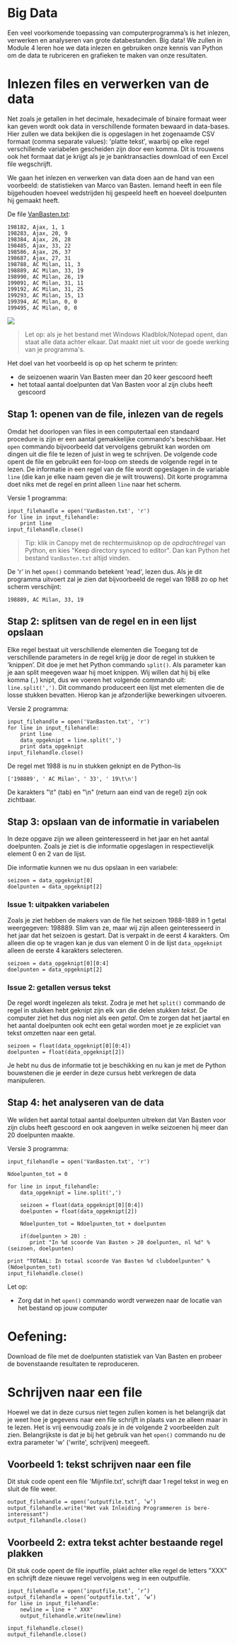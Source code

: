 # Big Data

Een veel voorkomende toepassing van computerprogramma’s is het inlezen,
verwerken en analyseren van grote databestanden. Big data! We zullen in Module
4 leren hoe we data inlezen en gebruiken onze kennis van Python om de data
te rubriceren en grafieken te maken van onze resultaten.

# Inlezen files en verwerken van de data

Net zoals je getallen in het decimale, hexadecimale of binaire formaat weer kan geven
wordt ook data in verschillende formaten bewaard in data-bases. Hier zullen we data
bekijken die is opgeslagen in het zogenaamde CSV formaat (comma separate values): 
'platte tekst', waarbij op elke regel verschillende variabelen gescheiden zijn door 
een komma. Dit is trouwens ook het formaat dat je krijgt als je je banktransacties 
download of een Excel file wegschrijft.

We gaan het inlezen en verwerken van data doen aan de hand van een voorbeeld: 
de statistieken van Marco van Basten. Iemand heeft in een file bijgehouden 
hoeveel wedstrijden hij gespeeld heeft en hoeveel doelpunten hij gemaakt heeft.

De file [VanBasten.txt](http://www.nikhef.nl/~ivov/Python/Voetbal/VanBasten.txt):

    198182, Ajax, 1, 1	
    198283, Ajax, 20, 9	
    198384, Ajax, 26, 28	
    198485, Ajax, 33, 22	
    198586, Ajax, 26, 37	
    198687, Ajax, 27, 31	
    198788, AC Milan, 11, 3	
    198889, AC Milan, 33, 19	
    198990, AC Milan, 26, 19	
    199091, AC Milan, 31, 11	
    199192, AC Milan, 31, 25	
    199293, AC Milan, 15, 13	
    199394, AC Milan, 0, 0	
    199495, AC Milan, 0, 0	

![](VanBastenKlein.jpg)

> Let op: als je het bestand met Windows Kladblok/Notepad opent, dan staat alle data achter elkaar. Dat maakt niet uit voor de goede werking van je programma's.

Het doel van het voorbeeld is op op het scherm te printen:
   
   - de seizoenen waarin Van Basten meer dan 20 keer gescoord heeft
   - het totaal aantal doelpunten dat Van Basten voor al zijn clubs heeft gescoord
    
## Stap 1: openen van de file, inlezen van de regels

Omdat het doorlopen van files in een computertaal een standaard procedure is 
zijn er een aantal gemakkelijke commando's beschikbaar. Het `open` commando bijvoorbeeld 
dat vervolgens gebruikt kan worden om dingen uit die file te lezen of juist in weg te 
schrijven. De volgende code opent 
de file en gebruikt een for-loop om steeds de volgende regel in te lezen. De 
informatie in een regel van de file wordt opgeslagen in de variable `line` (die 
kan je elke naam geven die je wilt trouwens). Dit korte programma doet niks met 
de regel en print alleen `line` naar het scherm. 

Versie 1 programma:

	input_filehandle = open('VanBasten.txt', 'r')
	for line in input_filehandle:
        print line
	input_filehandle.close()

> Tip: klik in Canopy met de rechtermuisknop op de *opdrachtregel* van Python, en kies "Keep directory synced to editor". Dan kan Python het bestand `VanBasten.txt` altijd vinden.

De 'r' in het `open()` commando betekent 'read', lezen dus. Als je dit programma uitvoert 
zal je zien dat bijvoorbeeld de regel van 1988 zo op het scherm verschijnt:

    198889, AC Milan, 33, 19 

## Stap 2: splitsen van de regel en in een lijst opslaan

Elke regel bestaat uit verschillende elementen die Toegang tot de verschillende 
parameters in de regel krijg je door de regel in stukken te ’knippen’. Dit doe je 
met het Python commando `split()`. Als parameter kan je aan split meegeven waar 
hij moet knippen. Wij willen dat hij bij elke komma (`,`) knipt, dus we voeren 
het volgende commando uit: `line.split(',')`. Dit commando produceert een lijst 
met elementen die de losse stukken bevatten. Hierop kan je afzonderlijke bewerkingen 
uitvoeren.

Versie 2 programma:

	input_filehandle = open('VanBasten.txt', 'r')
	for line in input_filehandle:
        print line
        data_opgeknipt = line.split(',')
        print data_opgeknipt
    input_filehandle.close()

De regel met 1988 is nu in stukken geknipt en de Python-lis 

    ['198889', ' AC Milan', ' 33', ' 19\t\n']

De karakters "\t" (tab) en "\n" (return aan eind van de regel) zijn ook zichtbaar.

## Stap 3: opslaan van de informatie in variabelen

In deze opgave zijn we alleen geinteresseerd in het jaar en het aantal doelpunten. 
Zoals je ziet is die informatie opgeslagen in respectievelijk element 0 en 2 van 
de lijst.

Die informatie kunnen we nu dus opslaan in een variabele:

    seizoen = data_opgeknipt[0]
    doelpunten = data_opgeknipt[2]

### Issue 1: uitpakken variabelen
Zoals je ziet hebben de makers van de file het seizoen 1988-1889 in 1 getal 
weergegeven: 198889. Slim van ze, maar wij zijn alleen geinteresseerd in het 
jaar dat het seizoen is gestart. Dat is verpakt in de eerst 4 karakters. Om 
alleen die op te vragen kan je dus van element 0 in de lijst `data_opgeknipt` 
alleen de eerste 4 karakters selecteren.

    seizoen = data_opgeknipt[0][0:4]
    doelpunten = data_opgeknipt[2]

### Issue 2: getallen versus tekst

De regel wordt ingelezen als tekst. Zodra je met het `split()` commando de regel 
in stukken hebt geknipt zijn elk van die delen stukken *tekst*. De computer ziet 
het dus nog niet als een *getal*. Om te zorgen dat het jaartal en het aantal 
doelpunten ook echt een getal worden moet je ze expliciet van tekst omzetten 
naar een getal.

    seizoen = float(data_opgeknipt[0][0:4])
    doelpunten = float(data_opgeknipt[2])

Je hebt nu dus de informatie tot je beschikking en nu kan je met de Python 
bouwstenen die je eerder in deze cursus hebt verkregen de data manipuleren.

## Stap 4: het analyseren van de data

We wilden het aantal totaal aantal doelpunten uitreken dat Van Basten voor zijn 
clubs heeft gescoord en ook aangeven in welke seizoenen hij meer dan 20 doelpunten 
maakte.

Versie 3 programma:

	input_filehandle = open('VanBasten.txt', 'r')

    Ndoelpunten_tot = 0

	for line in input_filehandle:
        data_opgeknipt = line.split(',')
        
        seizoen = float(data_opgeknipt[0][0:4])
        doelpunten = float(data_opgeknipt[2])

        Ndoelpunten_tot = Ndoelpunten_tot + doelpunten   

        if(doelpunten > 20) :
           print "In %d scoorde Van Basten > 20 doelpunten, nl %d" % (seizoen, doelpunten)

    print "TOTAAL: In totaal scoorde Van Basten %d clubdoelpunten" % (Ndoelpunten_tot)
    input_filehandle.close()
    
    
Let op:    
   - Zorg dat in het `open()` commando wordt verwezen naar de locatie van het bestand op jouw computer
   
    
# Oefening:
Download de file met de doelpunten statistiek van Van Basten en probeer de bovenstaande 
resultaten te reproduceren.


# Schrijven naar een file

Hoewel we dat in deze cursus niet tegen zullen komen is het belangrijk dat je weet 
hoe je gegevens naar een file schrijft in plaats van ze alleen maar in te lezen. Het 
is vrij eenvoudig zoals je in de volgende 2 voorbeelden zult zien. Belangrijkste is 
dat je bij het gebruik van het `open()` commando nu de extra parameter 'w' ('write', 
schrijven) meegeeft. 

## Voorbeeld 1: tekst schrijven naar een file

Dit stuk code opent een file 'Mijnfile.txt', schrijft daar 1 regel tekst in weg 
en sluit de file weer.

	output_filehandle = open(’outputfile.txt’, ’w’)
    output_filehandle.write("Het vak Inleiding Programmeren is bere-interessant")
    output_filehandle.close()

## Voorbeeld 2: extra tekst achter bestaande regel plakken

Dit stuk code opent de file inputfile, plakt achter elke regel de letters "XXX" en 
schrijft deze nieuwe regel vervolgens weg in een outputfile.

	input_filehandle = open(’inputfile.txt’, ’r’)
	output_filehandle = open(’outputfile.txt’, ’w’)
	for line in input_filehandle:
        newline = line + " XXX"
        output_filehandle.write(newline)

    input_filehandle.close()
    output_filehandle.close()



    

